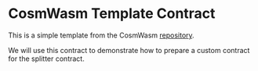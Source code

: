 # CosmWasm Template Contract

This is a simple template from the CosmWasm [repository](https://github.com/CosmWasm/cw-template.git).

We will use this contract to demonstrate how to prepare a custom contract for the splitter contract.
